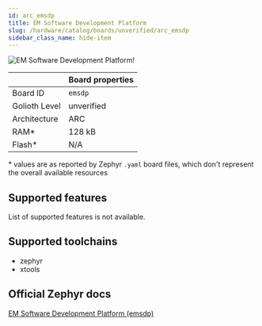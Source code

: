 ```yaml
---
id: arc_emsdp
title: EM Software Development Platform
slug: /hardware/catalog/boards/unverified/arc_emsdp
sidebar_class_name: hide-item
---
```


[//]: # (This is an auto-generated file, do not edit! Changes to it will be lost upon re-generation)

![EM Software Development Platform!](/img/boards/arc/emsdp.jpg "EM Software Development Platform")

|                | Board properties     |
| -------------  | -------------------- |
| Board ID       | `emsdp` |
| Golioth Level  | unverified       |
| Architecture   | ARC |
| RAM*           | 128 kB |
| Flash*         | N/A |

\* values are as reported by Zephyr `.yaml` board files, which don't represent the overall available resources



## Supported features

List of supported features is not available.

## Supported toolchains

* zephyr
* xtools

## Official Zephyr docs

[EM Software Development Platform (emsdp)](https://docs.zephyrproject.org/latest/boards/arc/emsdp/doc/index.html)
